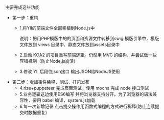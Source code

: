 主要完成这些功能
- 第一步：重构
  - 1.将YII的前端文件全部移植到Node.js中
   
    说明：把用PHP模版中的的页面和资源文件转移到swig 模版引擎中，模版文件放到 views 目录中，静态文件放到assets目录中
  - 2.启动 KOA2 的项目重写前端逻辑。仍然用 MVC 的结构，并尝试做一些容错机制（防止Node.js崩溃）
  - 3.修改 YII 后段位json接口 输出JSON给NodeJS使用
- 第二步：增加事件稀释、测试、打包发布
  - 4.rize+puppeteer 完成页面测试。使用 mocha 完成 node 接口测试
  - 5.业务逻辑这边使用ES6编写 并将浏览器支持分开。为了浏览器的语法兼容性，要用 babel 编译，system.js加载
  - 6.每一次新增记录 点击提交操作用函数式编程的方式进行稀释(防止连续提交时数据重复)